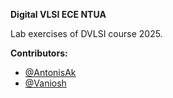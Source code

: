 <h><strong>Digital VLSI ECE NTUA</strong></h>

Lab exercises of DVLSI course 2025.

**Contributors:**
- [@AntonisAk](https://github.com/AntonisAk) 
- [@Vaniosh](https://github.com/) 

